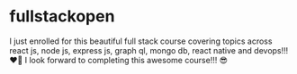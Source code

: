 # fullstackopen
I just enrolled for this beautiful full stack course covering topics across react js, node js, express js, graph ql, mongo db, react native and devops!!!:heart_on_fire:
I look forward to completing this awesome course!!! :sunglasses:
